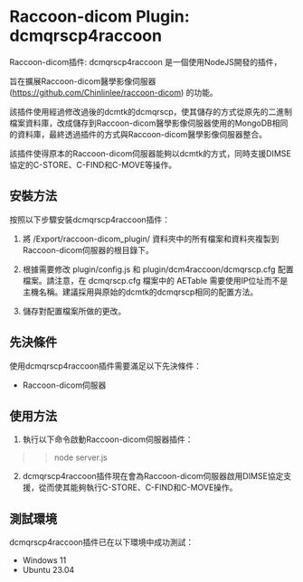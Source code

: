 # Raccoon-dicom Plugin: dcmqrscp4raccoon
Raccoon-dicom插件: dcmqrscp4raccoon 是一個使用NodeJS開發的插件，

旨在擴展Raccoon-dicom醫學影像伺服器(https://github.com/Chinlinlee/raccoon-dicom) 的功能。

該插件使用經過修改過後的dcmtk的dcmqrscp，使其儲存的方式從原先的二進制檔案資料庫，改成儲存到Raccoon-dicom醫學影像伺服器使用的MongoDB相同的資料庫，最終透過插件的方式與Raccoon-dicom醫學影像伺服器整合。

該插件使得原本的Raccoon-dicom伺服器能夠以dcmtk的方式，同時支援DIMSE協定的C-STORE、C-FIND和C-MOVE等操作。

## 安裝方法
按照以下步驟安裝dcmqrscp4raccoon插件：

1. 將 /Export/raccoon-dicom_plugin/ 資料夾中的所有檔案和資料夾複製到Raccoon-dicom伺服器的根目錄下。

2. 根據需要修改 plugin/config.js 和 plugin/dcm4raccoon/dcmqrscp.cfg 配置檔案。請注意，在 dcmqrscp.cfg 檔案中的 AETable 需要使用IP位址而不是主機名稱。建議採用與原始的dcmtk的dcmqrscp相同的配置方法。

3. 儲存對配置檔案所做的更改。


## 先決條件
使用dcmqrscp4raccoon插件需要滿足以下先決條件：

- Raccoon-dicom伺服器

## 使用方法
1. 執行以下命令啟動Raccoon-dicom伺服器插件：

>> node server.js

2. dcmqrscp4raccoon插件現在會為Raccoon-dicom伺服器啟用DIMSE協定支援，從而使其能夠執行C-STORE、C-FIND和C-MOVE操作。

## 測試環境
dcmqrscp4raccoon插件已在以下環境中成功測試：

- Windows 11
- Ubuntu 23.04
